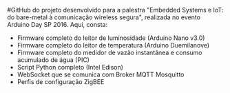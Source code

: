 #GitHub do projeto desenvolvido para a palestra "Embedded Systems e IoT: do bare-metal à comunicação wireless segura", realizada no evento Arduino Day SP 2016.
Aqui, consta:

- Firmware completo do leitor de luminosidade (Arduino Nano v3.0)
- Firmware completo do leitor de temperatura (Arduino Duemilanove)
- Firmware completo do medidor de vazão instantânea e consumo acumulado de água (PIC)
- Script Python completo (Intel Edison)
- WebSocket que se comunica com Broker MQTT Mosquitto
- Perfis de configuração ZigBEE

